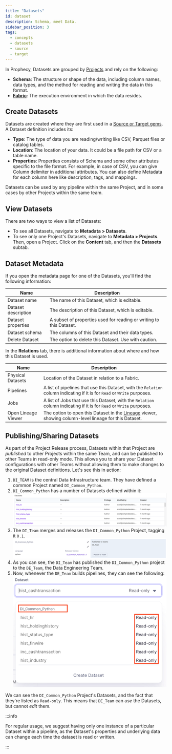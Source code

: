 ```yaml
---
title: "Datasets"
id: dataset
description: Schema, meet Data.
sidebar_position: 3
tags:
  - concepts
  - datasets
  - source
  - target
---
```


In Prophecy, Datasets are grouped by [Projects](docs/concepts/project/project.md) and rely on the following:

- **Schema**: The structure or shape of the data, including column names, data types, and the method for reading and writing the data in this format.
- **[Fabric](docs/concepts/fabrics/fabrics.md)**: The execution environment in which the data resides.

## Create Datasets

Datasets are created where they are first used in a [Source or Target gems](docs/Spark/gems/source-target/source-target.md). A Dataset definition includes its:

- **Type**: The type of data you are reading/writing like CSV, Parquet files or catalog tables.
- **Location**: The location of your data. It could be a file path for CSV or a table name.
- **Properties**: Properties consists of Schema and some other attributes specific to the file format. For example, in case of CSV, you can give Column delimiter in additional attributes. You can also define Metadata for each column here like description, tags, and mappings.

Datasets can be used by any pipeline within the same Project, and in some cases by other Projects within the same team.

## View Datasets

There are two ways to view a list of Datasets:

- To see all Datasets, navigate to **Metadata > Datasets**.
- To see only one Project's Datasets, navigate to **Metadata > Projects**. Then, open a Project. Click on the **Content** tab, and then the **Datasets** subtab.

## Dataset Metadata

If you open the metadata page for one of the Datasets, you'll find the following information:

| Name                | Description                                                         |
| ------------------- | ------------------------------------------------------------------- |
| Dataset name        | The name of this Dataset, which is editable.                        |
| Dataset description | The description of this Dataset, which is editable.                 |
| Dataset properties  | A subset of properties used for reading or writing to this Dataset. |
| Dataset schema      | The columns of this Dataset and their data types.                   |
| Delete Dataset      | The option to delete this Dataset. Use with caution.                |

In the **Relations** tab, there is additional information about where and how this Dataset is used.

| Name                | Description                                                                                                                      |
| ------------------- | -------------------------------------------------------------------------------------------------------------------------------- |
| Physical Datasets   | Location of the Dataset in relation to a Fabric.                                                                                 |
| Pipelines           | A list of pipelines that use this Dataset, with the `Relation` column indicating if it is for `Read` or `Write` purposes.        |
| Jobs                | A list of Jobs that use this Dataset, with the `Relation` column indicating if it is for `Read` or `Write` purposes.             |
| Open Lineage Viewer | The option to open this Dataset in the [Lineage](docs/lineage/lineage.md) viewer, showing column-level lineage for this Dataset. |

## Publishing/Sharing Datasets

As part of the Project Release process, Datasets within that Project are _published_ to other Projects within the same Team, and can be published to other Teams in read-only mode. This allows you to share your Dataset configurations with other Teams without allowing them to make changes to the original Dataset definitions. Let's see this in action:

1. `DI_TEAM` is the central Data Infrastructure team. They have defined a common Project named `DI_Common_Python`.
2. `DI_Common_Python` has a number of Datasets defined within it:
   ![DI Common Datasets](img/dataset/pub2.png)
3. The `DI_Team` merges and releases the `DI_Common_Python` Project, tagging it `0.1`.
   ![DI Common Release](img/dataset/pub3.png)
4. As you can see, the `DI_Team` has published the `DI_Common_Python` project to the `DE_Team`, the Data Engineering Team.
5. Now, whenever the `DE_Team` builds pipelines, they can see the following:
   ![Common Datasets](./img/dataset/pub4.png)

We can see the `DI_Common_Python` Project's Datasets, and the fact that they're listed as `Read-only`. This means that `DE_Team` can _use_ the Datasets, but cannot _edit_ them.

:::info

For regular usage, we suggest having only one instance of a particular Dataset within a pipeline, as the Dataset's properties and underlying data can change each time the dataset is read or written.

:::
